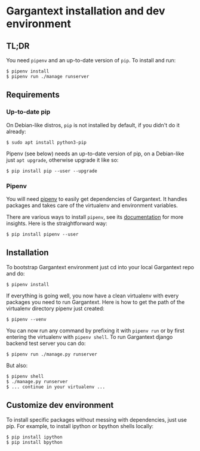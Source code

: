 # Gargantext installation and dev environment

## TL;DR

You need `pipenv` and an up-to-date version of `pip`. To install and run:

    $ pipenv install
    $ pipenv run ./manage runserver


## Requirements

### Up-to-date pip

On Debian-like distros, `pip` is not installed by default, if you didn't do it
already:

    $ sudo apt install python3-pip

Pipenv (see below) needs an up-to-date version of pip, on a Debian-like just
`apt upgrade`, otherwise upgrade it like so:

    $ pip install pip --user --upgrade

### Pipenv

You will need [pipenv][1] to easily get dependencies of Gargantext.
It handles packages and takes care of the virtualenv and environment variables.

There are various ways to install `pipenv`, see its [documentation][2] for more
insights. Here is the straightforward way:

    $ pip install pipenv --user

[1]: https://github.com/kennethreitz/pipenv
[2]: https://docs.pipenv.org/


## Installation

To bootstrap Gargantext environment just cd into your local Gargantext repo and
do:

    $ pipenv install

If everything is going well, you now have a clean virtualenv with every
packages you need to run Gargantext. Here is how to get the path of the
virtualenv directory pipenv just created:

    $ pipenv --venv

You can now run any command by prefixing it with `pipenv run` or by first
entering the virtualenv with `pipenv shell`. To run Gargantext django backend
test server you can do:

    $ pipenv run ./manage.py runserver

But also:

    $ pipenv shell
    $ ./manage.py runserver
    $ ... continue in your virtualenv ...


## Customize dev environment

To install specific packages without messing with dependencies, just use pip.
For example, to install ipython or bpython shells locally:

    $ pip install ipython
    $ pip install bpython

